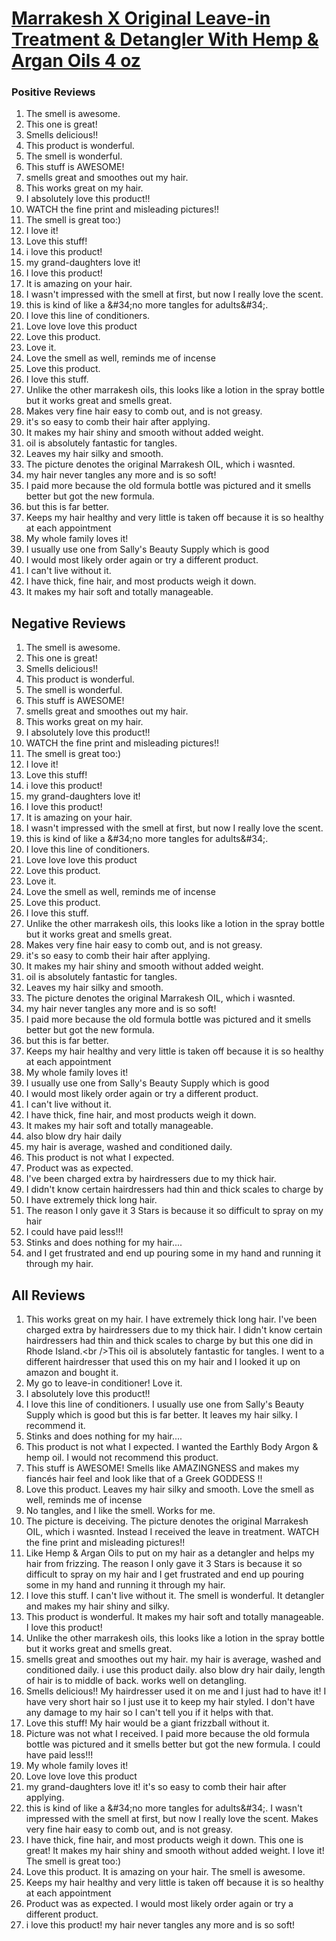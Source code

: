 # [Marrakesh X Original Leave-in Treatment &amp; Detangler With Hemp &amp; Argan Oils 4 oz](https://products.checkmycream.com/products/Marrakesh-X-Original-Leave-in-Treatment-and-Detangler-With-Hemp-and-Argan-Oils-4-oz.html)

### Positive Reviews

<ol>
      <li>The smell is awesome.</li>
      <li>This one is great!</li>
      <li>Smells delicious!!</li>
      <li>This product is wonderful.</li>
      <li>The smell is  wonderful.</li>
      <li>This stuff is AWESOME!</li>
      <li>smells great and smoothes out my hair.  </li>
      <li>This works great on my hair.  </li>
      <li>I absolutely love this product!!</li>
      <li>WATCH the fine print and misleading pictures!!</li>
      <li>The smell is great too:)</li>
      <li>I love it!</li>
      <li>Love this stuff!</li>
      <li>i love this product!</li>
      <li>my grand-daughters love it!</li>
      <li>I love this product!</li>
      <li>It is amazing on your hair.  </li>
      <li>I wasn&#x27;t impressed with the smell at first, but now I really love the scent.  </li>
      <li>this is kind of like a &amp;#34;no more tangles for adults&amp;#34;.  </li>
      <li>I love this line of conditioners.</li>
      <li>Love love love this product</li>
      <li>Love this product.</li>
      <li>Love it.</li>
      <li>Love the smell as well, reminds me of incense</li>
      <li>Love this product.  </li>
      <li>I love this stuff.</li>
      <li>Unlike the other marrakesh oils, this looks like a lotion in the spray bottle but it works great and smells great.</li>
      <li>Makes very fine hair easy to comb out, and is not greasy.</li>
      <li>it&#x27;s so easy to comb their hair after applying.</li>
      <li>It makes my hair shiny and smooth without added weight.</li>
      <li>oil is absolutely fantastic for tangles.  </li>
      <li>Leaves my hair silky and smooth.</li>
      <li>The picture denotes the original Marrakesh OIL, which i wasnted.  </li>
      <li>my hair never tangles any more and is so soft!</li>
      <li>I paid more because the old formula bottle was pictured and it smells better but got the new formula.</li>
      <li>but this is far better.</li>
      <li>Keeps my hair healthy and very little is taken off because it is so healthy at each appointment</li>
      <li>My whole family loves it!</li>
      <li>I usually use one from Sally&#x27;s Beauty Supply which is good</li>
      <li>I would most likely order again or try a different product.</li>
      <li>I can&#x27;t live without it.</li>
      <li>I have thick, fine hair, and most products weigh it down.</li>
      <li>It makes my hair soft and totally manageable.</li>
</ol>


<h2>Negative Reviews</h2>
<ol>
<li> The smell is awesome.</li>
<li> This one is great!</li>
<li> Smells delicious!!</li>
<li> This product is wonderful.</li>
<li> The smell is  wonderful.</li>
<li> This stuff is AWESOME!</li>
<li> smells great and smoothes out my hair.  </li>
<li> This works great on my hair.  </li>
<li> I absolutely love this product!!</li>
<li> WATCH the fine print and misleading pictures!!</li>
<li> The smell is great too:)</li>
<li> I love it!</li>
<li> Love this stuff!</li>
<li> i love this product!</li>
<li> my grand-daughters love it!</li>
<li> I love this product!</li>
<li> It is amazing on your hair.  </li>
<li> I wasn&#x27;t impressed with the smell at first, but now I really love the scent.  </li>
<li> this is kind of like a &amp;#34;no more tangles for adults&amp;#34;.  </li>
<li> I love this line of conditioners.</li>
<li> Love love love this product</li>
<li> Love this product.</li>
<li> Love it.</li>
<li> Love the smell as well, reminds me of incense</li>
<li> Love this product.  </li>
<li> I love this stuff.</li>
<li> Unlike the other marrakesh oils, this looks like a lotion in the spray bottle but it works great and smells great.</li>
<li> Makes very fine hair easy to comb out, and is not greasy.</li>
<li> it&#x27;s so easy to comb their hair after applying.</li>
<li> It makes my hair shiny and smooth without added weight.</li>
<li> oil is absolutely fantastic for tangles.  </li>
<li> Leaves my hair silky and smooth.</li>
<li> The picture denotes the original Marrakesh OIL, which i wasnted.  </li>
<li> my hair never tangles any more and is so soft!</li>
<li> I paid more because the old formula bottle was pictured and it smells better but got the new formula.</li>
<li> but this is far better.</li>
<li> Keeps my hair healthy and very little is taken off because it is so healthy at each appointment</li>
<li> My whole family loves it!</li>
<li> I usually use one from Sally&#x27;s Beauty Supply which is good</li>
<li> I would most likely order again or try a different product.</li>
<li> I can&#x27;t live without it.</li>
<li> I have thick, fine hair, and most products weigh it down.</li>
<li> It makes my hair soft and totally manageable.</li>
<li> also blow dry hair daily</li>
<li> my hair is average, washed and conditioned daily.  </li>
<li> This product is not what I expected.</li>
<li> Product was as expected.</li>
<li> I&#x27;ve been charged extra by hairdressers due to my thick hair.  </li>
<li> I didn&#x27;t know certain hairdressers had thin and thick scales to charge by</li>
<li> I have extremely thick long hair.  </li>
<li> The reason I only gave it 3 Stars is because it so difficult to spray on my hair</li>
<li> I could have paid less!!!</li>
<li> Stinks and does nothing for my hair....</li>
<li> and I get frustrated and end up pouring some in my hand and running it through my hair.</li>
</ol>

<h2>All Reviews</h2>

<ol>
    <li> This works great on my hair.  I have extremely thick long hair.  I&#x27;ve been charged extra by hairdressers due to my thick hair.  I didn&#x27;t know certain hairdressers had thin and thick scales to charge by but this one did in Rhode Island.&lt;br /&gt;This oil is absolutely fantastic for tangles.  I went to a different hairdresser that used this on my hair and I looked it up on amazon and bought it.</li>
    <li> My go to leave-in conditioner! Love it.</li>
    <li> I absolutely love this product!!</li>
    <li> I love this line of conditioners. I usually use one from Sally&#x27;s Beauty Supply which is good but this is far better. It leaves my hair silky. I recommend it.</li>
    <li> Stinks and does nothing for my hair....</li>
    <li> This product is not what I expected. I wanted the Earthly Body Argon &amp; hemp oil. I would not recommend this product.</li>
    <li> This stuff is AWESOME! Smells like AMAZINGNESS and makes my fiancés hair feel and look like that of a Greek GODDESS !!</li>
    <li> Love this product. Leaves my hair silky and smooth. Love the smell as well, reminds me of incense</li>
    <li> No tangles, and I like the smell.  Works for me.</li>
    <li> The picture is deceiving.  The picture denotes the original Marrakesh OIL, which i wasnted.  Instead I received the leave in treatment.  WATCH the fine print and misleading pictures!!</li>
    <li> Like Hemp &amp; Argan Oils to put on my hair as a detangler and helps my hair from frizzing. The reason I only gave it 3 Stars is because it so difficult to spray on my hair and I get frustrated and end up pouring some in my hand and running it through my hair.</li>
    <li> I love this stuff. I can&#x27;t live without it. The smell is  wonderful. It detangler and makes my hair shiny and silky.</li>
    <li> This product is wonderful. It makes my hair soft and totally manageable. I love this product!</li>
    <li> Unlike the other marrakesh oils, this looks like a lotion in the spray bottle but it works great and smells great.</li>
    <li> smells great and smoothes out my hair.  my hair is average, washed and conditioned daily.  i use this product daily.  also blow dry hair daily, length of hair is to middle of back.  works well on detangling.</li>
    <li> Smells delicious!! My hairdresser used it on me and I just had to have it! I have very short hair so I just use it to keep my hair styled. I don&#x27;t have any damage to my hair so I can&#x27;t tell you if it helps with that.</li>
    <li> Love this stuff! My hair would be a giant frizzball without it.</li>
    <li> Picture was not what I received. I paid more because the old formula bottle was pictured and it smells better but got the new formula. I could have paid less!!!</li>
    <li> My whole family loves it!</li>
    <li> Love love love this product</li>
    <li> my grand-daughters love it! it&#x27;s so easy to comb their hair after applying.</li>
    <li> this is kind of like a &amp;#34;no more tangles for adults&amp;#34;.  I wasn&#x27;t impressed with the smell at first, but now I really love the scent.  Makes very fine hair easy to comb out, and is not greasy.</li>
    <li> I have thick, fine hair, and most products weigh it down. This one is great! It makes my hair shiny and smooth without added weight. I love it! The smell is great too:)</li>
    <li> Love this product.  It is amazing on your hair.  The smell is awesome.</li>
    <li> Keeps my hair healthy and very little is taken off because it is so healthy at each appointment</li>
    <li> Product was as expected. I would most likely order again or try a different product.</li>
    <li> i love this product! my hair never tangles any more and is so soft!</li>
</ol>




